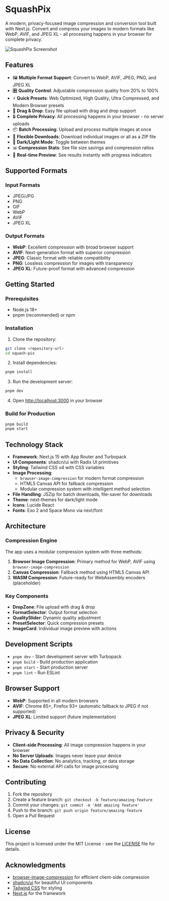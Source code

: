 # SquashPix

A modern, privacy-focused image compression and conversion tool built with Next.js. Convert and compress your images to modern formats like WebP, AVIF, and JPEG XL - all processing happens in your browser for complete privacy.

![SquashPix Screenshot](./public/screenshot.png)

## Features

- 🖼️ **Multiple Format Support**: Convert to WebP, AVIF, JPEG, PNG, and JPEG XL
- 🎛️ **Quality Control**: Adjustable compression quality from 20% to 100%
- ⚡ **Quick Presets**: Web Optimized, High Quality, Ultra Compressed, and Modern Browser presets
- 📱 **Drag & Drop**: Easy file upload with drag and drop support
- 🔒 **Complete Privacy**: All processing happens in your browser - no server uploads
- 📦 **Batch Processing**: Upload and process multiple images at once
- 💾 **Flexible Downloads**: Download individual images or all as a ZIP file
- 🌙 **Dark/Light Mode**: Toggle between themes
- 📊 **Compression Stats**: See file size savings and compression ratios
- 🔄 **Real-time Preview**: See results instantly with progress indicators

## Supported Formats

### Input Formats
- JPEG/JPG
- PNG  
- GIF
- WebP
- AVIF
- JPEG XL

### Output Formats
- **WebP**: Excellent compression with broad browser support
- **AVIF**: Next-generation format with superior compression
- **JPEG**: Classic format with reliable compatibility
- **PNG**: Lossless compression for images with transparency
- **JPEG XL**: Future-proof format with advanced compression

## Getting Started

### Prerequisites
- Node.js 18+ 
- pnpm (recommended) or npm

### Installation

1. Clone the repository:
```bash
git clone <repository-url>
cd squash-pix
```

2. Install dependencies:
```bash
pnpm install
```

3. Run the development server:
```bash
pnpm dev
```

4. Open [http://localhost:3000](http://localhost:3000) in your browser

### Build for Production

```bash
pnpm build
pnpm start
```

## Technology Stack

- **Framework**: Next.js 15 with App Router and Turbopack
- **UI Components**: shadcn/ui with Radix UI primitives  
- **Styling**: Tailwind CSS v4 with CSS variables
- **Image Processing**: 
  - `browser-image-compression` for modern format compression
  - HTML5 Canvas API for fallback compression
  - Modular compression system with intelligent method selection
- **File Handling**: JSZip for batch downloads, file-saver for downloads
- **Theme**: next-themes for dark/light mode
- **Icons**: Lucide React
- **Fonts**: Exo 2 and Space Mono via next/font

## Architecture

### Compression Engine
The app uses a modular compression system with three methods:

1. **Browser Image Compression**: Primary method for WebP, AVIF using `browser-image-compression`
2. **Canvas Compression**: Fallback method using HTML5 Canvas API
3. **WASM Compression**: Future-ready for WebAssembly encoders (placeholder)

### Key Components
- **DropZone**: File upload with drag & drop
- **FormatSelector**: Output format selection
- **QualitySlider**: Dynamic quality adjustment  
- **PresetSelector**: Quick compression presets
- **ImageCard**: Individual image preview with actions

## Development Scripts

- `pnpm dev` - Start development server with Turbopack
- `pnpm build` - Build production application  
- `pnpm start` - Start production server
- `pnpm lint` - Run ESLint

## Browser Support

- **WebP**: Supported in all modern browsers
- **AVIF**: Chrome 85+, Firefox 93+ (automatic fallback to JPEG if not supported)
- **JPEG XL**: Limited support (future implementation)

## Privacy & Security

- **Client-side Processing**: All image compression happens in your browser
- **No Server Uploads**: Images never leave your device
- **No Data Collection**: No analytics, tracking, or data storage
- **Secure**: No external API calls for image processing

## Contributing

1. Fork the repository
2. Create a feature branch: `git checkout -b feature/amazing-feature`
3. Commit your changes: `git commit -m 'Add amazing feature'`
4. Push to the branch: `git push origin feature/amazing-feature`
5. Open a Pull Request

## License

This project is licensed under the MIT License - see the [LICENSE](LICENSE) file for details.

## Acknowledgments

- [browser-image-compression](https://github.com/Donaldcwl/browser-image-compression) for efficient client-side compression
- [shadcn/ui](https://ui.shadcn.com/) for beautiful UI components
- [Tailwind CSS](https://tailwindcss.com/) for styling
- [Next.js](https://nextjs.org/) for the framework
